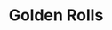 ---
layout: place
title: "Golden Rolls"
permalink: /illinois/woodstock/golden-rolls.html
stateAbbr: IL
stateName: Illinois
cityName: Woodstock
seo:
  name: "Golden Rolls"
  type: Restaurant
  links: http://www.goldenrollssushi.com/
description: "Chill Japanese bistro with a bar featuring creative sushi rolls, noodle dishes & teriyaki entrees. Golden Rolls serves delicious sushi in Woodstock, Illinois. Try fresh Japanese dishes for a great dining experience. Available for takeout, delivery, lunch, and dinner."
place_id: ChIJP7v519ZrD4gRHdSJyDJyc1k
photos:
  - name: >-
      places/ChIJP7v519ZrD4gRHdSJyDJyc1k/photos/AeeoHcKCL8faiSHijcuD7icnSnZ8Lz6Mq1yfoZztGD65KxUt7FnCUPi6VI5I3pKV1TNPf7ijUP5vIu3WuHxAymakQB5Gu08nioUVpzeWcvUlYBPYEk1aQQCLsf4YOVidjtIQX9S8GwqoC4k9nAXqBevPAl4HYtlOHVmddf9P6r-QkRGRfXHPlhMqKQfA6BcMIl9j9knweitxfeUTEcaTHcaN6viZKezFTqpeLPmd5LBn6Q6zeVprbR2s0vz4MmGorthvPDHTR_rpVJEWlipX8V7vquLG22s3bgBftQtkVP1eX4ElZXrW6VS9Ctjo8NTq0fmaXt8BOxejN0M4SgRoX5qTty_X69QYdNUAVdjBeQhJknX3rCv2k6yHzs0QWVJbcYAMc-j5b9cyH0o8GEuyvLYnoaFUzTep5FpX6_-yFOKNliZ-sw
    widthPx: 3024
    heightPx: 4032
    authorAttributions:
      - displayName: Kim Tracy Sandoval
        uri: https://maps.google.com/maps/contrib/111402971100856487407
        photoUri: >-
          https://lh3.googleusercontent.com/a-/ALV-UjUuDAGwstOiNffEbUwXBz7xdQwVRrdQuOEWWFleRK3kts0rF4BiAA=s100-p-k-no-mo
    flagContentUri: >-
      https://www.google.com/local/imagery/report/?cb_client=maps_api_places.places_api&image_key=!1e10!2sCIHM0ogKEICAgICOj5vbNw&hl=en-US
    googleMapsUri: >-
      https://www.google.com/maps/place//data=!3m4!1e2!3m2!1sCIHM0ogKEICAgICOj5vbNw!2e10!4m2!3m1!1s0x880f6bd6d7f9bb3f:0x59737232c889d41d
  - name: >-
      places/ChIJP7v519ZrD4gRHdSJyDJyc1k/photos/AeeoHcJKvSb50JKiVd9okUBLGefMNJpyQZRl83P5uVxPdx_TrZmeo_6Fn07j6DSRl9IekMgUO87fzcnuGzNl50ELPFbJ3TcVqH5ulxqiQ4JBdhMOJ17sVep-XIVLtwQfVvK29Ff_eROJ9r1YBlnNsRcZBD6XDJjBD1xhAbUmMbL9NFn4NS1oKBKGyQCFepIQy3Hjtbbdyuvwe27mtLFjxbwvupi4avgIE0pkmDrUmF1fExBmAl_MDHyiA2sJXz_-OjErVagj2ofN2wlbp3KKHUiPYCh5AdgZ2X77A39VdG3572Sptg
    widthPx: 640
    heightPx: 480
    authorAttributions:
      - displayName: Golden Rolls
        uri: https://maps.google.com/maps/contrib/104732688354262135286
        photoUri: >-
          https://lh3.googleusercontent.com/a/ACg8ocL8jpTmzOUU94IKGIBHZgj4IYPLO-_wBIbnyhq-ORQ1SFghFg=s100-p-k-no-mo
    flagContentUri: >-
      https://www.google.com/local/imagery/report/?cb_client=maps_api_places.places_api&image_key=!1e10!2sAF1QipO6COtQbRzY9M8Xa0Fqo0TIoz5WDJKSWTZEpoTf&hl=en-US
    googleMapsUri: >-
      https://www.google.com/maps/place//data=!3m4!1e2!3m2!1sAF1QipO6COtQbRzY9M8Xa0Fqo0TIoz5WDJKSWTZEpoTf!2e10!4m2!3m1!1s0x880f6bd6d7f9bb3f:0x59737232c889d41d
  - name: >-
      places/ChIJP7v519ZrD4gRHdSJyDJyc1k/photos/AeeoHcIr38UdJQoP5zQcPGA-rTiGTlPvdFEUkfv6s9OPxSg4q387rA6CGTTxX34Ddbuxhn5jCVVEgsW9X4sFG7c1y45KHA7FfYKaw4IVEg70jDagzxqH7OoDnV9WV-pfe_2kTrWvC4zWQlN_qT9oIAVC9PpFI8qFemfyyZRkbdY2Gp8gIcjzAiI7clMNKvh-SYUoT_2EmPncsOjKUI4dCgNzyN4CWfM-gZMdj-KbxT1mQTOHiV6IODfoX6bd4aZxrxXHS1E_U8Yvvj694myc3cjkJRWIRgTWxyJXatYpOZYfn_jAf6qoGDNFEPCn8m5j96LpNsXgtO82V3wAImCDQhbL8F6g-x9ObdWWxhMYdIocDkylBur92uHSwQzP7WcbeGbrrCFux68tlCGARC_8UgrXfoC4YrAjpvOG9Yg4lPWhTTZ5c8U
    widthPx: 4000
    heightPx: 2252
    authorAttributions:
      - displayName: Alexa
        uri: https://maps.google.com/maps/contrib/116979790778515550844
        photoUri: >-
          https://lh3.googleusercontent.com/a-/ALV-UjUxdHHWqjwFpq44zpY6ztri2IIHHqFuJYISTtAfCIDnw0L5Wg4=s100-p-k-no-mo
    flagContentUri: >-
      https://www.google.com/local/imagery/report/?cb_client=maps_api_places.places_api&image_key=!1e10!2sCIHM0ogKEICAgIDNxqKmhwE&hl=en-US
    googleMapsUri: >-
      https://www.google.com/maps/place//data=!3m4!1e2!3m2!1sCIHM0ogKEICAgIDNxqKmhwE!2e10!4m2!3m1!1s0x880f6bd6d7f9bb3f:0x59737232c889d41d
  - name: >-
      places/ChIJP7v519ZrD4gRHdSJyDJyc1k/photos/AeeoHcLM69bPNEN1DJ1f3oFyBDRoAG9XEzxDgu_BOJFI0vlDX0DPGs26DEVAlmoxGZfv5RU44A5fG8N3RTfGHBWrAeYk7_hNsTXfY3VA7lFZUHZA_P1NSn4p0hdtn2pSUBi9AsUV-aKSB5q8jSJlNsae90gogmo4tLMd23l9hgUDaW-Z53_FUHXsUiLdb7GfnlmtzzJcHFviKcC9CJ9mrCS8PJYipfG6G9ljbTrWWIpTXy1AnXvRqQGaXvsKnUSsaUk6yautddWbHypMDcvE2yVcqVVsazyFyO_LuXKe251Y3TAw3di4hyfUgqbHsS1St0RnP9xmuJigXWZMMmw15Nb4KO8REtxEkfztHhE9AOeTa5TJtBehhRMg9_YakYo1UfJMc6fin_F2XNTVKTeQfX9RRZUnvWWoyeTx4V6FM1awo8BSbP9a
    widthPx: 4080
    heightPx: 3072
    authorAttributions:
      - displayName: bill p
        uri: https://maps.google.com/maps/contrib/102834569007841463255
        photoUri: >-
          https://lh3.googleusercontent.com/a-/ALV-UjXJ3kVrJLNtGpndbctxOVWS4eHHLroMBxvmytOwrfI3aiYcfesh5A=s100-p-k-no-mo
    flagContentUri: >-
      https://www.google.com/local/imagery/report/?cb_client=maps_api_places.places_api&image_key=!1e10!2sCIHM0ogKEICAgICzybeJmAE&hl=en-US
    googleMapsUri: >-
      https://www.google.com/maps/place//data=!3m4!1e2!3m2!1sCIHM0ogKEICAgICzybeJmAE!2e10!4m2!3m1!1s0x880f6bd6d7f9bb3f:0x59737232c889d41d
  - name: >-
      places/ChIJP7v519ZrD4gRHdSJyDJyc1k/photos/AeeoHcIJ77ZEPi84Et9n45tNrGl1f8L_k_nbzDrkYWTPyCMKkvBABtE54mf_E39Q3_0X54330BJeEU-1u68c0l-ZqebJrYyzBWKvTneOhWQZqFezVsMmV9kwjT9f3UMCBgtugbo4M_o3lBHr7nmWb_Dwu-9gt73aiqz0xfsuJmHw6n364jvhfil39bIplqOX43Zk_xL5gyr1AuXL9oZe0A0VlS7h8DSxsNGk8PyTH0H87AYNiVcFA1KkSXM8GB-Qd5LsDQheKPqw5IDhJdwWCJrmc4Y5befc5kKNUQ6BXId15yruOhyvBtNPue4j1CMWcXcZMIVZvj70-MdvhOwXEY_xy8Lg-3QGcgp-wH5izhPB36i38633DqfJ48bQZP0p41gQzzeKAcejNHg10eeytytMh2Y3ayCNplPksR_aBwvSZmaeALhO
    widthPx: 3072
    heightPx: 4080
    authorAttributions:
      - displayName: bill p
        uri: https://maps.google.com/maps/contrib/102834569007841463255
        photoUri: >-
          https://lh3.googleusercontent.com/a-/ALV-UjXJ3kVrJLNtGpndbctxOVWS4eHHLroMBxvmytOwrfI3aiYcfesh5A=s100-p-k-no-mo
    flagContentUri: >-
      https://www.google.com/local/imagery/report/?cb_client=maps_api_places.places_api&image_key=!1e10!2sCIHM0ogKEICAgICzybeJ-AE&hl=en-US
    googleMapsUri: >-
      https://www.google.com/maps/place//data=!3m4!1e2!3m2!1sCIHM0ogKEICAgICzybeJ-AE!2e10!4m2!3m1!1s0x880f6bd6d7f9bb3f:0x59737232c889d41d
  - name: >-
      places/ChIJP7v519ZrD4gRHdSJyDJyc1k/photos/AeeoHcLczZFb4AQg48yGsCDBnCITQXwC-vPZf7uhrcDeB_5DlFPzJjgCHqafHLQeQE9NabcNZEJPgcxhTvBkzfCGESsv3eh615VzvXZseVvvUNFrVWKgfiaSgupM9rUIqfvHuJ1E8z45iMOZPvGbm64uGi_vloL6D7BUwZ6qnvhyl-393JcEKcJPRVsGs8pMa5EA7f8WsbZl-VKNtX0DWjvMd7QzcxB2TGci1cDgPzY4-2BCzLsRm8jfizzXRWa4NNFwDArpUtfyF5b-vmsY72dWq7582L19nuLeC06CVI5E7pZCClbjKmbfUBEvbHlzUn5Prbs2zjyshl0Q173V0eoOTC3ey008FXvAdfQsuuOmEdDKAJ-OiA4Gem-z6lzV630CQipiJ10aOjL08blej3l2csjee8z17JDBCuvmQj3Azu4
    widthPx: 4032
    heightPx: 1960
    authorAttributions:
      - displayName: hillary szewczyk
        uri: https://maps.google.com/maps/contrib/111016111508613702137
        photoUri: >-
          https://lh3.googleusercontent.com/a-/ALV-UjUjUx7SeEAUwGSWh7xYp6IKoBQkW1VNPxY8Kg80o8SZ-KnXxKQ=s100-p-k-no-mo
    flagContentUri: >-
      https://www.google.com/local/imagery/report/?cb_client=maps_api_places.places_api&image_key=!1e10!2sCIHM0ogKEICAgIDZ9JqpcQ&hl=en-US
    googleMapsUri: >-
      https://www.google.com/maps/place//data=!3m4!1e2!3m2!1sCIHM0ogKEICAgIDZ9JqpcQ!2e10!4m2!3m1!1s0x880f6bd6d7f9bb3f:0x59737232c889d41d
  - name: >-
      places/ChIJP7v519ZrD4gRHdSJyDJyc1k/photos/AeeoHcJY46RTvFsBdTAGrNeIqmKkLvlxAfp4eD7ciy3E5Re52Z-7Uf8NBfRjDJ5Nbq157oF5bJRIEfx7zpRbzw_xJ1SZ5bB7QFR327juigbbq1I9o80Oup--MUdS6Co0TcLs4cutrbdZNJrMwL2vjUjaFtr8ONSPeKlGK0JBgr4SZauBQgGyMwBazCqcevumUjgedqCIspeOfVxVioOywY6PvX8F2GUUTNa3AtWA1rHJ0Io9ECOMskwu4JdlcrQEK0OEJb_DsOh_iyCha7jLc0CMSC3ajy35-GTY1mMBFlcpIBhNueO37VkkwzWBPYoaRDRv9CYeG66DoegDTna8xzPHfeZjZFiNIZh6bTxEDtmEPPfRL8Mk28WsH4j1wywohMOoQ9KP3HNshBWpCeum4rHxvtheTxBSzcfA8L05aY9gLbKxvldf
    widthPx: 1200
    heightPx: 1600
    authorAttributions:
      - displayName: Elvis Sakalauskas
        uri: https://maps.google.com/maps/contrib/100195708368770995173
        photoUri: >-
          https://lh3.googleusercontent.com/a-/ALV-UjU1_T-C4iXX21zNeY56D8Gns5GlqrZxaHkp83QvwxceG1OYZSw=s100-p-k-no-mo
    flagContentUri: >-
      https://www.google.com/local/imagery/report/?cb_client=maps_api_places.places_api&image_key=!1e10!2sCIHM0ogKEICAgICy3r-E_gE&hl=en-US
    googleMapsUri: >-
      https://www.google.com/maps/place//data=!3m4!1e2!3m2!1sCIHM0ogKEICAgICy3r-E_gE!2e10!4m2!3m1!1s0x880f6bd6d7f9bb3f:0x59737232c889d41d
  - name: >-
      places/ChIJP7v519ZrD4gRHdSJyDJyc1k/photos/AeeoHcJ9HmrlbG_sN7y2jvX8eBSq57bxz-MwYoEb6C-4zpLpHf2iKFQg2nhi8D371bbECaPjWI0AgukrKghHSXAMYWzNrE6VkC1oLQezQhd3tnAuNxBw5Pl3mFNJoCIua4KIU8sNeKquknjFanotobb0cmnjuFUHgGJPekIxKYyCi9kBmsETkNzP-eN0zqdieizbwIK4jZ_3apLaqU8vmd9WLxpQD8OwYGvD3o7hXExIgrnAMw4_VydxuEzo8lsULsIYnHmZMmeabG2NA7n4dQupq0oJa3Npa1uOH0rkMgt1f8pXx6x8xns2kblxCOj14b6HuniHb9BAl4nj94UVl2NazABh35jRv4WiEneSk-Orws6qQ1RQEzYqwFoABpJ4z11YnYQ99aft3QifkOu2c2tFdGc7chhgixkxtVgZOil9GI9JuYnahGbnJ54ZW4JRxg
    widthPx: 1440
    heightPx: 2560
    authorAttributions:
      - displayName: Lisa B
        uri: https://maps.google.com/maps/contrib/100889671335535458332
        photoUri: >-
          https://lh3.googleusercontent.com/a-/ALV-UjVDOed76WMByWMw8yJXNSAqu2YyTW7FYL7eg44DcgWx8rivxVUqmA=s100-p-k-no-mo
    flagContentUri: >-
      https://www.google.com/local/imagery/report/?cb_client=maps_api_places.places_api&image_key=!1e10!2sCIABIhAGbzzgQAQnAmfEfdkACL_X&hl=en-US
    googleMapsUri: >-
      https://www.google.com/maps/place//data=!3m4!1e2!3m2!1sCIABIhAGbzzgQAQnAmfEfdkACL_X!2e10!4m2!3m1!1s0x880f6bd6d7f9bb3f:0x59737232c889d41d
  - name: >-
      places/ChIJP7v519ZrD4gRHdSJyDJyc1k/photos/AeeoHcI9xlCJvGmtFHWTqkn6Gfpa-6OGnmugRS3yxmpevLuorxn0pKCA1xrqM29Xm6nrnushV206MVLKZblbTR3LXMAswwU-4K8ajRkIFVAL_I8AxYUSObDQnbujsVLKv0w8rX4mZCakWXnasVGiJNKV649DWZUbMPfcq-VBEfuh3qSNvFp3_VBrxDyAQsgouyeNYNCvpm9_koIeWId8-5IYSS1p5d5O-kuNUqd8FwTKTaNZsa8hq2tmN1kwe9EwwJ8VpdJNOUWK2Eb9ZQjpNZPOUq7FYKEUaCV3TAWuVzip0ffnr8l4dhQP4jYyalQYSN3iRBPtZrYvoRy1hM2ijK2GBoQlgFFcuYbh9hEZOjQSguzmqm7T8dkZo0MYJxcvxXMj1yd_8g2dP7hcjQK1wPUKhHlGVZ67aZLsqRMLzNLUPLyj9wfe
    widthPx: 2700
    heightPx: 4800
    authorAttributions:
      - displayName: hillary szewczyk
        uri: https://maps.google.com/maps/contrib/111016111508613702137
        photoUri: >-
          https://lh3.googleusercontent.com/a-/ALV-UjUjUx7SeEAUwGSWh7xYp6IKoBQkW1VNPxY8Kg80o8SZ-KnXxKQ=s100-p-k-no-mo
    flagContentUri: >-
      https://www.google.com/local/imagery/report/?cb_client=maps_api_places.places_api&image_key=!1e10!2sCIHM0ogKEICAgID4lqbg_AE&hl=en-US
    googleMapsUri: >-
      https://www.google.com/maps/place//data=!3m4!1e2!3m2!1sCIHM0ogKEICAgID4lqbg_AE!2e10!4m2!3m1!1s0x880f6bd6d7f9bb3f:0x59737232c889d41d
  - name: >-
      places/ChIJP7v519ZrD4gRHdSJyDJyc1k/photos/AeeoHcI43FSd5lv-q5YKDskXir_mPFQj1fka9fxTayx2g0h7femcsz6TsuDFX2yg_otQxlXvI-8kAEAgFekd8mKbTDv9U_bAUan_vtGTGBvSJxFLQmv_Fk9xYnQqsJcUMjVKATZrlTvPYA7C5mjU8_a8Xbb_iVZ8G5kCqMtcNrO4SwQiX9op-Gm62EO-5q0ct9-96f9G-BKo6xvLtrEU2UwixRJ5S4J5DIQkysOtP17QfeIzqUywuvyLSp2ejV4DI8MdFUABM06P74T2msin2ozJa4IgiXeyGvDfmfRHAqbqA6acLZ_VZfgFgY7rxIW86au7nbhDdfktsT89sVuN007Qzjjm0icO46DFD7nYDWOSySoabDi1LchumXMnoww4W2pJPCnA4kJbtDiJWq6hcoDZUlkV5HlAqolS9P-w4rENHXc6tFs
    widthPx: 3024
    heightPx: 4032
    authorAttributions:
      - displayName: Grace Yaeger
        uri: https://maps.google.com/maps/contrib/107702175919147958102
        photoUri: >-
          https://lh3.googleusercontent.com/a-/ALV-UjU-_Yg9aoKU0jcKDIGXzAQvK1lXq7V2-cEGrTsHp9-WHyFV9NM=s100-p-k-no-mo
    flagContentUri: >-
      https://www.google.com/local/imagery/report/?cb_client=maps_api_places.places_api&image_key=!1e10!2sCIHM0ogKEICAgICE44Tj6AE&hl=en-US
    googleMapsUri: >-
      https://www.google.com/maps/place//data=!3m4!1e2!3m2!1sCIHM0ogKEICAgICE44Tj6AE!2e10!4m2!3m1!1s0x880f6bd6d7f9bb3f:0x59737232c889d41d
address: 790 S Eastwood Dr, Woodstock, IL 60098, USA
street: 790 S Eastwood Dr
city: Woodstock
state: IL
zip: '60098'
country: USA
neighborhood: null
latitude: '42.307583'
longitude: '-88.431788'
accessibility_options:
  wheelchairAccessibleParking: true
  wheelchairAccessibleEntrance: true
  wheelchairAccessibleRestroom: true
  wheelchairAccessibleSeating: true
business_status: OPERATIONAL
name: Golden Rolls
google_maps_links:
  directionsUri: >-
    https://www.google.com/maps/dir//''/data=!4m7!4m6!1m1!4e2!1m2!1m1!1s0x880f6bd6d7f9bb3f:0x59737232c889d41d!3e0
  placeUri: https://maps.google.com/?cid=6445621054135718941
  writeAReviewUri: >-
    https://www.google.com/maps/place//data=!4m3!3m2!1s0x880f6bd6d7f9bb3f:0x59737232c889d41d!12e1
  reviewsUri: >-
    https://www.google.com/maps/place//data=!4m4!3m3!1s0x880f6bd6d7f9bb3f:0x59737232c889d41d!9m1!1b1
  photosUri: >-
    https://www.google.com/maps/place//data=!4m3!3m2!1s0x880f6bd6d7f9bb3f:0x59737232c889d41d!10e5
primary_type: Sushi Restaurant
opening_hours:
  regular: null
  current: null
secondary_opening_hours:
  regular:
    weekdayDescriptions: null
    type: null
  current:
    weekdayDescriptions: null
    type: null
phone: (815) 308-5099
price_level: PRICE_LEVEL_MODERATE
price_range: $20 &ndash; $30
rating: '4.6'
rating_count: 0
website: http://www.goldenrollssushi.com/
reviews:
  - name: >-
      places/ChIJP7v519ZrD4gRHdSJyDJyc1k/reviews/ChZDSUhNMG9nS0VJQ0FnSUN6eWJlSmFBEAE
    relativePublishTimeDescription: 10 months ago
    rating: 5
    text:
      text: >-
        Great sushi. I've been to most of the sushi restaurants in McHenry
        county, this place continues to be my favorite for quality. The Maguru
        salad and the peppercorn tuna are my favorite menu options.  Miso soup
        is also better than most. The staff is friendly. Sometimes they don't
        have experienced bar tenders, so I stick to beers when I dine in.
      languageCode: en
    originalText:
      text: >-
        Great sushi. I've been to most of the sushi restaurants in McHenry
        county, this place continues to be my favorite for quality. The Maguru
        salad and the peppercorn tuna are my favorite menu options.  Miso soup
        is also better than most. The staff is friendly. Sometimes they don't
        have experienced bar tenders, so I stick to beers when I dine in.
      languageCode: en
    authorAttribution:
      displayName: bill p
      uri: https://www.google.com/maps/contrib/102834569007841463255/reviews
      photoUri: >-
        https://lh3.googleusercontent.com/a-/ALV-UjXJ3kVrJLNtGpndbctxOVWS4eHHLroMBxvmytOwrfI3aiYcfesh5A=s128-c0x00000000-cc-rp-mo-ba4
    publishTime: '2024-06-03T03:48:06.079259Z'
    flagContentUri: >-
      https://www.google.com/local/review/rap/report?postId=ChZDSUhNMG9nS0VJQ0FnSUN6eWJlSmFBEAE&d=17924085&t=1
    googleMapsUri: >-
      https://www.google.com/maps/reviews/data=!4m6!14m5!1m4!2m3!1sChZDSUhNMG9nS0VJQ0FnSUN6eWJlSmFBEAE!2m1!1s0x880f6bd6d7f9bb3f:0x59737232c889d41d
  - name: >-
      places/ChIJP7v519ZrD4gRHdSJyDJyc1k/reviews/ChdDSUhNMG9nS0VJQ0FnSUNwbDVlTmpBRRAB
    relativePublishTimeDescription: a year ago
    rating: 4
    text:
      text: >-
        𝔾𝕠𝕝𝕕𝕖𝕟 ℝ𝕠𝕝𝕝𝕤 𝕊𝕦𝕤𝕙𝕚 𝔹𝕒𝕣 & 𝔾𝕣𝕚𝕝𝕝

        ⁷⁹⁰ ˢ ᴱᵃˢᵗʷᵒᵒᵈ ᴰʳ, ᵂᵒᵒᵈˢᵗᵒᶜᵏ, ᴵᴸ ⁶⁰⁰⁹⁸

        🆁🅴🆅🅸🅴🆆

        4/5 ⭐️


        𝐃𝐑𝐈𝐍𝐊𝐒: 𝑫𝙞𝒆𝙩 𝘾𝒐𝙠𝒆 (𝙣𝒐 𝒊𝙘𝒆) & 𝘿𝒓. 𝙋𝒆𝙥𝒑𝙚𝒓
        (𝙡𝒊𝙜𝒉𝙩 𝙞𝒄𝙚)

        Served as canned with glasses to pour in ourselves


        𝐒𝐓𝐀𝐑𝐓𝐄𝐑: 𝑮𝙤𝒍𝙙𝒆𝙣 𝙎𝒉𝙧𝒊𝙢𝒑

        3 pieces of shrimp topped with a generous amount of golden sauce atop a
        bed of white rice splashed with soy sauce.


        𝐌𝐀𝐈𝐍:

        𝑪𝙧𝒂𝙗 𝙍𝒂𝙣𝒈𝙤𝒐𝙣 𝙍𝒐𝙡𝒍

        -king crab, cream cheese, masago, green onions -deep fried-topped with
        eel sauce and sriracha

        𝑪𝙧𝒂𝙗 𝘾𝒂𝙠𝒆 𝑹𝙤𝒍𝙡

        -crab cake avocado topped w/masago with garlic cream sauce


        𝐒𝐞𝐫𝐯𝐞𝐫 𝐰𝐚𝐬 𝐲𝐨𝐮𝐧𝐠 (𝐬𝐞𝐞𝐦𝐞𝐝 𝐧𝐞𝐰) 𝐚𝐧𝐝 𝐚 𝐛𝐢𝐭
        𝐧𝐞𝐫𝐯𝐨𝐮𝐬, 𝐛𝐮𝐭 𝐧𝐢𝐜𝐞 𝐚𝐧𝐝 𝐚𝐭𝐭𝐞𝐧𝐭𝐢𝐯𝐞.

        𝐆𝐨𝐥𝐝𝐞𝐧 𝐬𝐚𝐮𝐜𝐞 𝐰𝐚𝐬 𝐝𝐞𝐥𝐢𝐜𝐢𝐨𝐮𝐬 𝐨𝐧 𝐭𝐡𝐞
        𝐬𝐭𝐚𝐫𝐭𝐞𝐫 𝐛𝐮𝐭 𝐒𝐡𝐫𝐢𝐦𝐩 𝐰𝐚𝐬 𝐚 𝐛𝐢𝐭
        𝐜𝐡𝐞𝐰𝐲/𝐨𝐯𝐞𝐫𝐜𝐨𝐨𝐤𝐞𝐝.

        𝐒𝐚𝐯𝐞𝐝 𝐭𝐡𝐞 𝐞𝐱𝐭𝐫𝐚 𝐠𝐨𝐥𝐝𝐞𝐧 𝐬𝐚𝐮𝐜𝐞 𝐚𝐧𝐝 𝐚𝐝𝐝𝐞𝐝
        𝐬𝐨𝐦𝐞 𝐨𝐧 𝐦𝐲 𝐫𝐨𝐥𝐥 (𝐂𝐫𝐚𝐛 𝐑𝐚𝐧𝐠𝐨𝐨𝐧) 𝐚𝐧𝐝 𝐢𝐭 𝐰𝐚𝐬
        𝐝𝐞𝐥𝐢𝐜𝐢𝐨𝐮𝐬!

        𝐈 𝐦𝐢𝐬𝐬𝐞𝐝 𝐭𝐡𝐞 𝐟𝐚𝐜𝐭 𝐭𝐡𝐚𝐭 𝐭𝐡𝐞𝐫𝐞 𝐰𝐚𝐬
        𝐒𝐫𝐢𝐫𝐚𝐜𝐡𝐚 𝐨𝐧 𝐭𝐡𝐞 𝐂𝐫𝐚𝐛 𝐑𝐚𝐧𝐠𝐨𝐨𝐧 𝐑𝐨𝐥𝐥 𝐬𝐨 𝐢𝐭
        𝐰𝐚𝐬 𝐚 𝐛𝐢𝐭 𝐬𝐩𝐢𝐜𝐲 𝐚𝐧𝐝 𝐈 𝐫𝐞𝐚𝐥𝐥𝐲 𝐝𝐨𝐧'𝐭 𝐥𝐢𝐤𝐞
        𝐬𝐩𝐢𝐜𝐲, 𝐛𝐮𝐭 𝐢𝐭 𝐰𝐚𝐬𝐧'𝐭 𝐭𝐞𝐫𝐫𝐢𝐛𝐥𝐲 𝐬𝐩𝐢𝐜𝐲 𝐬𝐨 𝐈
        𝐬𝐭𝐢𝐥𝐥 𝐞𝐧𝐣𝐨𝐲𝐞𝐝 𝐢𝐭. 𝐋𝐨𝐨𝐤𝐢𝐧𝐠 𝐚𝐭 𝐭𝐡𝐞
        𝐝𝐞𝐬𝐜𝐫𝐢𝐩𝐭𝐢𝐨𝐧 𝐨𝐧𝐥𝐢𝐧𝐞, 𝐢𝐭 𝐝𝐢𝐝𝐧'𝐭 𝐦𝐚𝐭𝐜𝐡 𝐭𝐡𝐞
        𝐩𝐚𝐩𝐞𝐫 𝐦𝐞𝐧𝐮 𝐢𝐧 𝐭𝐡𝐞 𝐫𝐞𝐬𝐭𝐚𝐮𝐫𝐚𝐧𝐭 𝐬𝐨 𝐈
        𝐰𝐨𝐧𝐝𝐞𝐫 𝐢𝐟 𝐭𝐡𝐞 𝐒𝐫𝐢𝐫𝐚𝐜𝐡𝐚 𝐰𝐚𝐬 𝐦𝐢𝐬𝐬𝐢𝐧𝐠 𝐨𝐧
        𝐭𝐡𝐞 𝐨𝐧𝐞 𝐢𝐧 𝐭𝐡𝐞 𝐫𝐞𝐬𝐭𝐚𝐮𝐫𝐚𝐧𝐭. 𝐎𝐧𝐥𝐢𝐧𝐞 𝐦𝐞𝐧𝐮
        𝐝𝐨𝐞𝐬𝐧'𝐭 𝐦𝐞𝐧𝐭𝐢𝐨𝐧 𝐭𝐡𝐚𝐭 𝐢𝐭 𝐢𝐬 𝐝𝐞𝐞𝐩 𝐟𝐫𝐢𝐞𝐝,
        𝐛𝐮𝐭 𝐦𝐞𝐧𝐮 𝐢𝐧 𝐫𝐞𝐬𝐭𝐚𝐮𝐫𝐚𝐧𝐭 𝐝𝐢𝐝.

        𝐌𝐲 𝐡𝐮𝐬𝐛𝐚𝐧𝐝 𝐭𝐫𝐢𝐞𝐝 𝐦𝐲 𝐫𝐨𝐥𝐥 𝐚𝐧𝐝 𝐥𝐨𝐯𝐞𝐝 𝐢𝐭!
        𝐒𝐚𝐢𝐝 𝐡𝐞 𝐰𝐨𝐮𝐥𝐝 𝐨𝐫𝐝𝐞𝐫 𝐢𝐭 𝐧𝐞𝐱𝐭 𝐭𝐢𝐦𝐞. 𝐇𝐞
        𝐥𝐢𝐤𝐞𝐬 𝐬𝐩𝐢𝐜𝐲!

        𝐈 𝐚𝐠𝐫𝐞𝐞𝐝 𝐭𝐡𝐚𝐭 𝐭𝐡𝐞 𝐭𝐞𝐱𝐭𝐮𝐫𝐞𝐬 𝐰𝐞𝐫𝐞 𝐠𝐫𝐞𝐚𝐭
        𝐚𝐧𝐝 𝐈 𝐰𝐨𝐮𝐥𝐝 𝐚𝐥𝐬𝐨 𝐠𝐞𝐭 𝐢𝐭 𝐚𝐠𝐚𝐢𝐧, 𝐛𝐮𝐭 𝐰/𝐨
        𝐭𝐡𝐞 𝐒𝐫𝐢𝐫𝐚𝐜𝐡𝐚!

        𝐌𝐲 𝐡𝐮𝐬𝐛𝐚𝐧𝐝 𝐬𝐚𝐢𝐝 𝐡𝐢𝐬 𝐫𝐨𝐥𝐥 (𝐂𝐫𝐚𝐛 𝐂𝐚𝐤𝐞) 𝐰𝐚𝐬
        𝐨𝐤𝐚𝐲, 𝐛𝐮𝐭 𝐧𝐨𝐭 𝐚𝐬 𝐠𝐨𝐨𝐝 𝐚𝐬 𝐦𝐢𝐧𝐞.

        𝐓𝐡𝐞 𝐚𝐦𝐛𝐢𝐞𝐧𝐜𝐞 𝐰𝐚𝐬 𝐧𝐢𝐜𝐞 𝐢𝐧𝐬𝐢𝐝𝐞. 𝐍𝐨𝐭 𝐛𝐮𝐬𝐲,
        𝐛𝐮𝐭 𝐰𝐞 𝐚𝐫𝐫𝐢𝐯𝐞𝐝 𝐚𝐫𝐨𝐮𝐧𝐝 𝟕:𝟑𝟎𝐩𝐦. 𝐓𝐡𝐞
        𝐨𝐮𝐭𝐬𝐢𝐝𝐞 𝐨𝐟 𝐭𝐡𝐞 𝐛𝐮𝐢𝐥𝐝𝐢𝐧𝐠 𝐠𝐚𝐯𝐞 𝐚 "𝐇𝐨𝐥𝐞 𝐢𝐧
        𝐭𝐡𝐞 𝐰𝐚𝐥𝐥" 𝐭𝐲𝐩𝐞 𝐯𝐢𝐛𝐞, 𝐛𝐮𝐭 𝐭𝐡𝐚𝐭 𝐰𝐚𝐬𝐧'𝐭 𝐚𝐧
        𝐢𝐬𝐬𝐮𝐞 𝐚𝐬 𝐭𝐡𝐨𝐬𝐞 𝐚𝐫𝐞 𝐬𝐨𝐦𝐞 𝐨𝐟 𝐭𝐡𝐞 𝐛𝐞𝐬𝐭
        𝐩𝐥𝐚𝐜𝐞𝐬.

        𝐈 𝐰𝐨𝐮𝐥𝐝 𝐡𝐚𝐯𝐞 𝐥𝐨𝐯𝐞𝐝 𝐢𝐭 𝐭𝐨 𝐛𝐞 𝐜𝐥𝐨𝐬𝐞𝐫 𝐭𝐨
        𝐭𝐡𝐞 𝐖𝐨𝐨𝐝𝐬𝐭𝐨𝐜𝐤 𝐬𝐪𝐮𝐚𝐫𝐞 𝐭𝐨 𝐰𝐚𝐥𝐤 𝐚𝐫𝐨𝐮𝐧𝐝
        𝐚𝐟𝐭𝐞𝐫, 𝐛𝐮𝐭 𝐭𝐡𝐚𝐭 𝐝𝐨𝐞𝐬𝐧'𝐭 𝐤𝐞𝐞𝐩 𝐮𝐬 𝐟𝐫𝐨𝐦
        𝐫𝐞𝐭𝐮𝐫𝐧𝐢𝐧𝐠.

        𝐂𝐨𝐬𝐭 𝐨𝐟 𝐟𝐨𝐨𝐝 𝐰𝐚𝐬 𝐚 𝐛𝐢𝐭 𝐡𝐢𝐠𝐡, 𝐛𝐮𝐭 𝐬𝐞𝐞𝐦𝐬 𝐨𝐧
        𝐩𝐚𝐫 𝐰𝐢𝐭𝐡 𝐞𝐯𝐞𝐫𝐲𝐰𝐡𝐞𝐫𝐞 𝐞𝐥𝐬𝐞.

        𝐈 𝐚𝐥𝐫𝐞𝐚𝐝𝐲 𝐚𝐭𝐞 𝐭𝐰𝐨 𝐨𝐟 𝐦𝐲 𝐫𝐨𝐥𝐥𝐬 𝐛𝐞𝐟𝐨𝐫𝐞
        𝐫𝐞𝐦𝐞𝐦𝐛𝐞𝐫𝐢𝐧𝐠 𝐭𝐨 𝐭𝐚𝐤𝐞 𝐚 𝐩𝐢𝐜.

        𝐈 𝐝𝐞𝐟𝐢𝐧𝐢𝐭𝐞𝐥𝐲 𝐬𝐮𝐠𝐠𝐞𝐬𝐭 𝐠𝐢𝐯𝐢𝐧𝐠 𝐭𝐡𝐞𝐦 𝐚 𝐭𝐫𝐲.
      languageCode: en
    originalText:
      text: >-
        𝔾𝕠𝕝𝕕𝕖𝕟 ℝ𝕠𝕝𝕝𝕤 𝕊𝕦𝕤𝕙𝕚 𝔹𝕒𝕣 & 𝔾𝕣𝕚𝕝𝕝

        ⁷⁹⁰ ˢ ᴱᵃˢᵗʷᵒᵒᵈ ᴰʳ, ᵂᵒᵒᵈˢᵗᵒᶜᵏ, ᴵᴸ ⁶⁰⁰⁹⁸

        🆁🅴🆅🅸🅴🆆

        4/5 ⭐️


        𝐃𝐑𝐈𝐍𝐊𝐒: 𝑫𝙞𝒆𝙩 𝘾𝒐𝙠𝒆 (𝙣𝒐 𝒊𝙘𝒆) & 𝘿𝒓. 𝙋𝒆𝙥𝒑𝙚𝒓
        (𝙡𝒊𝙜𝒉𝙩 𝙞𝒄𝙚)

        Served as canned with glasses to pour in ourselves


        𝐒𝐓𝐀𝐑𝐓𝐄𝐑: 𝑮𝙤𝒍𝙙𝒆𝙣 𝙎𝒉𝙧𝒊𝙢𝒑

        3 pieces of shrimp topped with a generous amount of golden sauce atop a
        bed of white rice splashed with soy sauce.


        𝐌𝐀𝐈𝐍:

        𝑪𝙧𝒂𝙗 𝙍𝒂𝙣𝒈𝙤𝒐𝙣 𝙍𝒐𝙡𝒍

        -king crab, cream cheese, masago, green onions -deep fried-topped with
        eel sauce and sriracha

        𝑪𝙧𝒂𝙗 𝘾𝒂𝙠𝒆 𝑹𝙤𝒍𝙡

        -crab cake avocado topped w/masago with garlic cream sauce


        𝐒𝐞𝐫𝐯𝐞𝐫 𝐰𝐚𝐬 𝐲𝐨𝐮𝐧𝐠 (𝐬𝐞𝐞𝐦𝐞𝐝 𝐧𝐞𝐰) 𝐚𝐧𝐝 𝐚 𝐛𝐢𝐭
        𝐧𝐞𝐫𝐯𝐨𝐮𝐬, 𝐛𝐮𝐭 𝐧𝐢𝐜𝐞 𝐚𝐧𝐝 𝐚𝐭𝐭𝐞𝐧𝐭𝐢𝐯𝐞.

        𝐆𝐨𝐥𝐝𝐞𝐧 𝐬𝐚𝐮𝐜𝐞 𝐰𝐚𝐬 𝐝𝐞𝐥𝐢𝐜𝐢𝐨𝐮𝐬 𝐨𝐧 𝐭𝐡𝐞
        𝐬𝐭𝐚𝐫𝐭𝐞𝐫 𝐛𝐮𝐭 𝐒𝐡𝐫𝐢𝐦𝐩 𝐰𝐚𝐬 𝐚 𝐛𝐢𝐭
        𝐜𝐡𝐞𝐰𝐲/𝐨𝐯𝐞𝐫𝐜𝐨𝐨𝐤𝐞𝐝.

        𝐒𝐚𝐯𝐞𝐝 𝐭𝐡𝐞 𝐞𝐱𝐭𝐫𝐚 𝐠𝐨𝐥𝐝𝐞𝐧 𝐬𝐚𝐮𝐜𝐞 𝐚𝐧𝐝 𝐚𝐝𝐝𝐞𝐝
        𝐬𝐨𝐦𝐞 𝐨𝐧 𝐦𝐲 𝐫𝐨𝐥𝐥 (𝐂𝐫𝐚𝐛 𝐑𝐚𝐧𝐠𝐨𝐨𝐧) 𝐚𝐧𝐝 𝐢𝐭 𝐰𝐚𝐬
        𝐝𝐞𝐥𝐢𝐜𝐢𝐨𝐮𝐬!

        𝐈 𝐦𝐢𝐬𝐬𝐞𝐝 𝐭𝐡𝐞 𝐟𝐚𝐜𝐭 𝐭𝐡𝐚𝐭 𝐭𝐡𝐞𝐫𝐞 𝐰𝐚𝐬
        𝐒𝐫𝐢𝐫𝐚𝐜𝐡𝐚 𝐨𝐧 𝐭𝐡𝐞 𝐂𝐫𝐚𝐛 𝐑𝐚𝐧𝐠𝐨𝐨𝐧 𝐑𝐨𝐥𝐥 𝐬𝐨 𝐢𝐭
        𝐰𝐚𝐬 𝐚 𝐛𝐢𝐭 𝐬𝐩𝐢𝐜𝐲 𝐚𝐧𝐝 𝐈 𝐫𝐞𝐚𝐥𝐥𝐲 𝐝𝐨𝐧'𝐭 𝐥𝐢𝐤𝐞
        𝐬𝐩𝐢𝐜𝐲, 𝐛𝐮𝐭 𝐢𝐭 𝐰𝐚𝐬𝐧'𝐭 𝐭𝐞𝐫𝐫𝐢𝐛𝐥𝐲 𝐬𝐩𝐢𝐜𝐲 𝐬𝐨 𝐈
        𝐬𝐭𝐢𝐥𝐥 𝐞𝐧𝐣𝐨𝐲𝐞𝐝 𝐢𝐭. 𝐋𝐨𝐨𝐤𝐢𝐧𝐠 𝐚𝐭 𝐭𝐡𝐞
        𝐝𝐞𝐬𝐜𝐫𝐢𝐩𝐭𝐢𝐨𝐧 𝐨𝐧𝐥𝐢𝐧𝐞, 𝐢𝐭 𝐝𝐢𝐝𝐧'𝐭 𝐦𝐚𝐭𝐜𝐡 𝐭𝐡𝐞
        𝐩𝐚𝐩𝐞𝐫 𝐦𝐞𝐧𝐮 𝐢𝐧 𝐭𝐡𝐞 𝐫𝐞𝐬𝐭𝐚𝐮𝐫𝐚𝐧𝐭 𝐬𝐨 𝐈
        𝐰𝐨𝐧𝐝𝐞𝐫 𝐢𝐟 𝐭𝐡𝐞 𝐒𝐫𝐢𝐫𝐚𝐜𝐡𝐚 𝐰𝐚𝐬 𝐦𝐢𝐬𝐬𝐢𝐧𝐠 𝐨𝐧
        𝐭𝐡𝐞 𝐨𝐧𝐞 𝐢𝐧 𝐭𝐡𝐞 𝐫𝐞𝐬𝐭𝐚𝐮𝐫𝐚𝐧𝐭. 𝐎𝐧𝐥𝐢𝐧𝐞 𝐦𝐞𝐧𝐮
        𝐝𝐨𝐞𝐬𝐧'𝐭 𝐦𝐞𝐧𝐭𝐢𝐨𝐧 𝐭𝐡𝐚𝐭 𝐢𝐭 𝐢𝐬 𝐝𝐞𝐞𝐩 𝐟𝐫𝐢𝐞𝐝,
        𝐛𝐮𝐭 𝐦𝐞𝐧𝐮 𝐢𝐧 𝐫𝐞𝐬𝐭𝐚𝐮𝐫𝐚𝐧𝐭 𝐝𝐢𝐝.

        𝐌𝐲 𝐡𝐮𝐬𝐛𝐚𝐧𝐝 𝐭𝐫𝐢𝐞𝐝 𝐦𝐲 𝐫𝐨𝐥𝐥 𝐚𝐧𝐝 𝐥𝐨𝐯𝐞𝐝 𝐢𝐭!
        𝐒𝐚𝐢𝐝 𝐡𝐞 𝐰𝐨𝐮𝐥𝐝 𝐨𝐫𝐝𝐞𝐫 𝐢𝐭 𝐧𝐞𝐱𝐭 𝐭𝐢𝐦𝐞. 𝐇𝐞
        𝐥𝐢𝐤𝐞𝐬 𝐬𝐩𝐢𝐜𝐲!

        𝐈 𝐚𝐠𝐫𝐞𝐞𝐝 𝐭𝐡𝐚𝐭 𝐭𝐡𝐞 𝐭𝐞𝐱𝐭𝐮𝐫𝐞𝐬 𝐰𝐞𝐫𝐞 𝐠𝐫𝐞𝐚𝐭
        𝐚𝐧𝐝 𝐈 𝐰𝐨𝐮𝐥𝐝 𝐚𝐥𝐬𝐨 𝐠𝐞𝐭 𝐢𝐭 𝐚𝐠𝐚𝐢𝐧, 𝐛𝐮𝐭 𝐰/𝐨
        𝐭𝐡𝐞 𝐒𝐫𝐢𝐫𝐚𝐜𝐡𝐚!

        𝐌𝐲 𝐡𝐮𝐬𝐛𝐚𝐧𝐝 𝐬𝐚𝐢𝐝 𝐡𝐢𝐬 𝐫𝐨𝐥𝐥 (𝐂𝐫𝐚𝐛 𝐂𝐚𝐤𝐞) 𝐰𝐚𝐬
        𝐨𝐤𝐚𝐲, 𝐛𝐮𝐭 𝐧𝐨𝐭 𝐚𝐬 𝐠𝐨𝐨𝐝 𝐚𝐬 𝐦𝐢𝐧𝐞.

        𝐓𝐡𝐞 𝐚𝐦𝐛𝐢𝐞𝐧𝐜𝐞 𝐰𝐚𝐬 𝐧𝐢𝐜𝐞 𝐢𝐧𝐬𝐢𝐝𝐞. 𝐍𝐨𝐭 𝐛𝐮𝐬𝐲,
        𝐛𝐮𝐭 𝐰𝐞 𝐚𝐫𝐫𝐢𝐯𝐞𝐝 𝐚𝐫𝐨𝐮𝐧𝐝 𝟕:𝟑𝟎𝐩𝐦. 𝐓𝐡𝐞
        𝐨𝐮𝐭𝐬𝐢𝐝𝐞 𝐨𝐟 𝐭𝐡𝐞 𝐛𝐮𝐢𝐥𝐝𝐢𝐧𝐠 𝐠𝐚𝐯𝐞 𝐚 "𝐇𝐨𝐥𝐞 𝐢𝐧
        𝐭𝐡𝐞 𝐰𝐚𝐥𝐥" 𝐭𝐲𝐩𝐞 𝐯𝐢𝐛𝐞, 𝐛𝐮𝐭 𝐭𝐡𝐚𝐭 𝐰𝐚𝐬𝐧'𝐭 𝐚𝐧
        𝐢𝐬𝐬𝐮𝐞 𝐚𝐬 𝐭𝐡𝐨𝐬𝐞 𝐚𝐫𝐞 𝐬𝐨𝐦𝐞 𝐨𝐟 𝐭𝐡𝐞 𝐛𝐞𝐬𝐭
        𝐩𝐥𝐚𝐜𝐞𝐬.

        𝐈 𝐰𝐨𝐮𝐥𝐝 𝐡𝐚𝐯𝐞 𝐥𝐨𝐯𝐞𝐝 𝐢𝐭 𝐭𝐨 𝐛𝐞 𝐜𝐥𝐨𝐬𝐞𝐫 𝐭𝐨
        𝐭𝐡𝐞 𝐖𝐨𝐨𝐝𝐬𝐭𝐨𝐜𝐤 𝐬𝐪𝐮𝐚𝐫𝐞 𝐭𝐨 𝐰𝐚𝐥𝐤 𝐚𝐫𝐨𝐮𝐧𝐝
        𝐚𝐟𝐭𝐞𝐫, 𝐛𝐮𝐭 𝐭𝐡𝐚𝐭 𝐝𝐨𝐞𝐬𝐧'𝐭 𝐤𝐞𝐞𝐩 𝐮𝐬 𝐟𝐫𝐨𝐦
        𝐫𝐞𝐭𝐮𝐫𝐧𝐢𝐧𝐠.

        𝐂𝐨𝐬𝐭 𝐨𝐟 𝐟𝐨𝐨𝐝 𝐰𝐚𝐬 𝐚 𝐛𝐢𝐭 𝐡𝐢𝐠𝐡, 𝐛𝐮𝐭 𝐬𝐞𝐞𝐦𝐬 𝐨𝐧
        𝐩𝐚𝐫 𝐰𝐢𝐭𝐡 𝐞𝐯𝐞𝐫𝐲𝐰𝐡𝐞𝐫𝐞 𝐞𝐥𝐬𝐞.

        𝐈 𝐚𝐥𝐫𝐞𝐚𝐝𝐲 𝐚𝐭𝐞 𝐭𝐰𝐨 𝐨𝐟 𝐦𝐲 𝐫𝐨𝐥𝐥𝐬 𝐛𝐞𝐟𝐨𝐫𝐞
        𝐫𝐞𝐦𝐞𝐦𝐛𝐞𝐫𝐢𝐧𝐠 𝐭𝐨 𝐭𝐚𝐤𝐞 𝐚 𝐩𝐢𝐜.

        𝐈 𝐝𝐞𝐟𝐢𝐧𝐢𝐭𝐞𝐥𝐲 𝐬𝐮𝐠𝐠𝐞𝐬𝐭 𝐠𝐢𝐯𝐢𝐧𝐠 𝐭𝐡𝐞𝐦 𝐚 𝐭𝐫𝐲.
      languageCode: en
    authorAttribution:
      displayName: Danielle Foster
      uri: https://www.google.com/maps/contrib/117480344048001391526/reviews
      photoUri: >-
        https://lh3.googleusercontent.com/a-/ALV-UjUWgLNOTJL8Q-HLZ3M37i21t3aV_BoyCC77bwynA3tHNA2HF-U=s128-c0x00000000-cc-rp-mo
    publishTime: '2023-08-12T05:15:38.191297Z'
    flagContentUri: >-
      https://www.google.com/local/review/rap/report?postId=ChdDSUhNMG9nS0VJQ0FnSUNwbDVlTmpBRRAB&d=17924085&t=1
    googleMapsUri: >-
      https://www.google.com/maps/reviews/data=!4m6!14m5!1m4!2m3!1sChdDSUhNMG9nS0VJQ0FnSUNwbDVlTmpBRRAB!2m1!1s0x880f6bd6d7f9bb3f:0x59737232c889d41d
  - name: >-
      places/ChIJP7v519ZrD4gRHdSJyDJyc1k/reviews/ChZDSUhNMG9nS0VJQ0FnSURfb043bGFBEAE
    relativePublishTimeDescription: 2 months ago
    rating: 2
    text:
      text: >-
        Food is mediocre. Rolls were very sloppy, unevenly cut with ingredients
        falling out of the sides. The rice on the Nigiri was not prepared
        properly and the rice fell apart. To be honest grocery Sushi was just as
        good or even better.
      languageCode: en
    originalText:
      text: >-
        Food is mediocre. Rolls were very sloppy, unevenly cut with ingredients
        falling out of the sides. The rice on the Nigiri was not prepared
        properly and the rice fell apart. To be honest grocery Sushi was just as
        good or even better.
      languageCode: en
    authorAttribution:
      displayName: Charlie Wonka
      uri: https://www.google.com/maps/contrib/115315754650969769186/reviews
      photoUri: >-
        https://lh3.googleusercontent.com/a/ACg8ocIGLLYTd6heGWWf9QOgtJyQAlu--grD1wPETR2UMwHsVkaIUA=s128-c0x00000000-cc-rp-mo
    publishTime: '2025-01-20T16:29:52.112282Z'
    flagContentUri: >-
      https://www.google.com/local/review/rap/report?postId=ChZDSUhNMG9nS0VJQ0FnSURfb043bGFBEAE&d=17924085&t=1
    googleMapsUri: >-
      https://www.google.com/maps/reviews/data=!4m6!14m5!1m4!2m3!1sChZDSUhNMG9nS0VJQ0FnSURfb043bGFBEAE!2m1!1s0x880f6bd6d7f9bb3f:0x59737232c889d41d
  - name: >-
      places/ChIJP7v519ZrD4gRHdSJyDJyc1k/reviews/ChdDSUhNMG9nS0VJQ0FnSURlNmVieXFnRRAB
    relativePublishTimeDescription: 2 years ago
    rating: 5
    text:
      text: >-
        I got invited to eat here by a friend. I was a little hesitant about
        eating here because how the outside looks. I was wrong ,the inside was
        very clean and nicely decorated. The staff was friendly. Food was very
        very good ! I highly recommend the calamari for an appetizer.
      languageCode: en
    originalText:
      text: >-
        I got invited to eat here by a friend. I was a little hesitant about
        eating here because how the outside looks. I was wrong ,the inside was
        very clean and nicely decorated. The staff was friendly. Food was very
        very good ! I highly recommend the calamari for an appetizer.
      languageCode: en
    authorAttribution:
      displayName: Thomas McDonald
      uri: https://www.google.com/maps/contrib/112013746950241097881/reviews
      photoUri: >-
        https://lh3.googleusercontent.com/a-/ALV-UjUTwaZoelkPAPcSOnCWHL_8Pd8DcGOudWOhzLptq_LBM5-NmGw6=s128-c0x00000000-cc-rp-mo-ba4
    publishTime: '2022-10-13T20:18:27.549843Z'
    flagContentUri: >-
      https://www.google.com/local/review/rap/report?postId=ChdDSUhNMG9nS0VJQ0FnSURlNmVieXFnRRAB&d=17924085&t=1
    googleMapsUri: >-
      https://www.google.com/maps/reviews/data=!4m6!14m5!1m4!2m3!1sChdDSUhNMG9nS0VJQ0FnSURlNmVieXFnRRAB!2m1!1s0x880f6bd6d7f9bb3f:0x59737232c889d41d
  - name: >-
      places/ChIJP7v519ZrD4gRHdSJyDJyc1k/reviews/ChZDSUhNMG9nS0VJQ0FnTURnX2RXNVZBEAE
    relativePublishTimeDescription: a month ago
    rating: 5
    text:
      text: >-
        A truly magical experience! Got the tempura lobster rolls and oh my was
        that filling. Lobster was fresh and hit the spot
      languageCode: en
    originalText:
      text: >-
        A truly magical experience! Got the tempura lobster rolls and oh my was
        that filling. Lobster was fresh and hit the spot
      languageCode: en
    authorAttribution:
      displayName: Doing it With jason
      uri: https://www.google.com/maps/contrib/108577715126892730821/reviews
      photoUri: >-
        https://lh3.googleusercontent.com/a-/ALV-UjUhSMQOuVLswaQoR9y09YOCreHvseo9lUbFk_lOktomn7cjPxhHOQ=s128-c0x00000000-cc-rp-mo
    publishTime: '2025-02-26T22:50:53.290955Z'
    flagContentUri: >-
      https://www.google.com/local/review/rap/report?postId=ChZDSUhNMG9nS0VJQ0FnTURnX2RXNVZBEAE&d=17924085&t=1
    googleMapsUri: >-
      https://www.google.com/maps/reviews/data=!4m6!14m5!1m4!2m3!1sChZDSUhNMG9nS0VJQ0FnTURnX2RXNVZBEAE!2m1!1s0x880f6bd6d7f9bb3f:0x59737232c889d41d
parking_options:
  freeParkingLot: true
  freeStreetParking: true
  valetParking: false
payment_options:
  acceptsDebitCards: true
  acceptsCashOnly: false
  acceptsNfc: true
allow_dogs: null
curbside_pickup: null
delivery: true
dine_in: true
good_for_children: true
good_for_groups: true
good_for_sports: false
live_music: null
menu_for_children: true
outdoor_seating: null
reservable: true
restroom: true
serves_beer: true
serves_breakfast: true
serves_brunch: null
serves_cocktails: true
serves_coffee: true
serves_dinner: true
serves_dessert: true
serves_lunch: true
serves_vegetarian_food: true
serves_wine: true
takeout: true
update_category: essentials
summary: >-
  Chill Japanese bistro with a bar featuring creative sushi rolls, noodle dishes
  & teriyaki entrees.

---